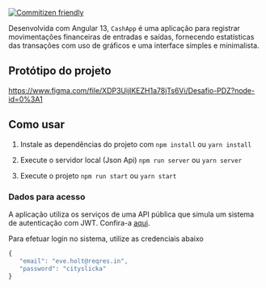 [![Commitizen friendly](https://img.shields.io/badge/commitizen-friendly-brightgreen.svg)](http://commitizen.github.io/cz-cli/)

Desenvolvida com Angular 13, `CashApp` é uma aplicação para registrar movimentações financeiras de entradas e saídas, fornecendo estatísticas das transações com uso de gráficos e uma interface simples e minimalista.

## Protótipo do projeto

https://www.figma.com/file/XDP3UijlKEZH1a78jTs6Vi/Desafio-PDZ?node-id=0%3A1

## Como usar

1. Instale as dependências do projeto com
   `npm install` ou `yarn install`

2. Execute o servidor local (Json Api)
   `npm run server` ou `yarn server`

3. Execute o projeto
   `npm run start` ou `yarn start`

### Dados para acesso

A aplicação utiliza os serviços de uma API pública que simula um sistema de autenticação com JWT. Confira-a [aqui](https://reqres.in/).

Para efetuar login no sistema, utilize as credenciais abaixo

```javascript
{
   "email": "eve.holt@reqres.in",
   "password": "cityslicka"
}
```

